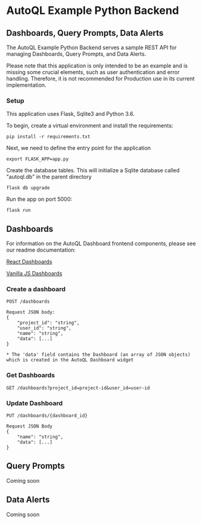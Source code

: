 # AutoQL Example Python Backend
## Dashboards, Query Prompts, Data Alerts

The AutoQL Example Python Backend serves a sample REST API for managing Dashboards, Query Prompts, and Data Alerts.

Please note that this application is only intended to be an example and is missing some crucial elements, such as user
authentication and error handling. Therefore, it is not recommended for Production use in its current implementation.

### Setup

This application uses Flask, Sqlite3 and Python 3.6.

To begin, create a virtual environment and install the requirements:

```pip install -r requirements.txt```

Next, we need to define the entry point for the application

```export FLASK_APP=app.py```

Create the database tables. This will initialize a Sqlite database called "autoql.db" in the parent directory

```flask db upgrade```

Run the app on port 5000:

```flask run```


## Dashboards

For information on the AutoQL Dashboard frontend components, please see our readme documentation:

[React Dashboards](https://chata.readme.io/docs/react-dashboards)

[Vanilla JS Dashboards](https://chata.readme.io/docs/vanilla-dashboards)

### Create a dashboard

```
POST /dashboards

Request JSON body:
{
    "project_id": "string",
    "user_id": "string",
    "name": "string",
    "data": [...]
}

* The 'data' field contains the Dashboard (an array of JSON objects) which is created in the AutoQL Dashboard widget
```
### Get Dashboards
```
GET /dashboards?project_id=project-id&user_id=user-id
```
### Update Dashboard
```
PUT /dashboards/{dashboard_id}

Request JSON Body
{
    "name": "string",
    "data": [...]
}
```

## Query Prompts
Coming soon

## Data Alerts
Coming soon

